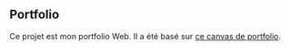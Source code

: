 ## Portfolio

Ce projet est mon portfolio Web. Il a été basé sur [ce canvas de portfolio](https://github.com/HugoRCD/canvas).

